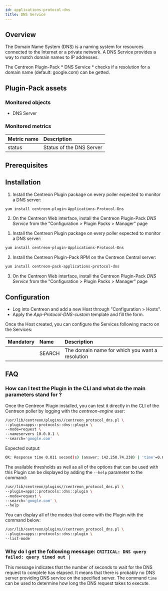 ```yaml
---
id: applications-protocol-dns
title: DNS Service
---
```

## Overview

The Domain Name System (DNS) is a naming system for resources connected to the Internet or a private network. A DNS Service provides a way to match domain names to IP addresses.

The Centreon Plugin-Pack * DNS Service * checks if a resolution for a domain name (default: google.com) can be getted.

## Plugin-Pack assets

### Monitored objects

* DNS Server

### Monitored metrics

<!--DOCUSAURUS_CODE_TABS-->

| Metric name                 | Description                    |
| :-------------------------- | :----------------------------- |
| status                      | Status of the DNS Server       |

<!--END_DOCUSAURUS_CODE_TABS-->


## Prerequisites


## Installation

<!--DOCUSAURUS_CODE_TABS-->

<!--Online IMP Licence & IT-100 Editions-->

1. Install the Centreon Plugin package on every poller expected to monitor a DNS server:

```bash
yum install centreon-plugin-Applications-Protocol-Dns
```

2. On the Centreon Web interface, install the Centreon Plugin-Pack *DNS Service* from the "Configuration > Plugin Packs > Manager" page

<!--Offline IMP License-->

1. Install the Centreon Plugin package on every poller expected to monitor a DNS server:

```bash
yum install centreon-plugin-Applications-Protocol-Dns
```

2. Install the Centreon Plugin-Pack RPM on the Centreon Central server:

```bash
yum install centreon-pack-applications-protocol-dns
```

3. On the Centreon Web interface, install the Centreon Plugin-Pack *DNS Service* from the "Configuration > Plugin Packs > Manager" page

<!--END_DOCUSAURUS_CODE_TABS-->


## Configuration

* Log into Centreon and add a new Host through "Configuration > Hosts".
* Apply the *App-Protocol-DNS-custom* template and fill the form.  

Once the Host created, you can configure the Services following macro on the Services:

| Mandatory | Name           | Description                      |
| :-------- | :------------- | :------------------------------- |
|           | SEARCH         | The domain name for which you want a resolution  |

## FAQ
### How can I test the Plugin in the CLI and what do the main parameters stand for ?

Once the Centreon Plugin installed, you can test it directly in the CLI of the
Centreon poller by logging with the *centreon-engine* user:


```bash
/usr/lib/centreon/plugins//centreon_protocol_dns.pl \
--plugin=apps::protocols::dns::plugin \
--mode=request \
--nameservers 10.0.0.1 \
--search='google.com' 
```

Expected output:

```bash
OK: Response time 0.011 second(s) (answer: 142.250.74.238) | 'time'=0.011s;;;;
```

The available thresholds as well as all of the options that can be used with
this Plugin can be displayed by adding the ```--help``` parameter to the 
command:

```bash
/usr/lib/centreon/plugins//centreon_protocol_dns.pl \
--plugin=apps::protocols::dns::plugin \
--mode=request \
--search='google.com' \
--help
```

You can display all of the modes that come with the Plugin with the command
below:
 ```bash
/usr/lib/centreon/plugins//centreon_protocol_dns.pl \
--plugin=apps::protocols::dns::plugin \
--list-mode
```

### Why do I get the following message: ```CRITICAL: DNS query failed: query timed out |```

This message indicates that the number of seconds to wait for the DNS request to complete has elapsed.
It means that there is probably no DNS server providing DNS service on the specified server.
The command ```time``` can be used to determine how long the DNS request takes to execute.
